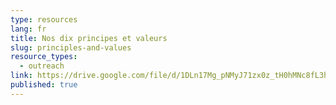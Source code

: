 ```yaml
---
type: resources
lang: fr
title: Nos dix principes et valeurs
slug: principles-and-values
resource_types:
  - outreach
link: https://drive.google.com/file/d/1DLn17Mg_pNMyJ71zx0z_tH0hMNc8fL3h/view
published: true
---
```

